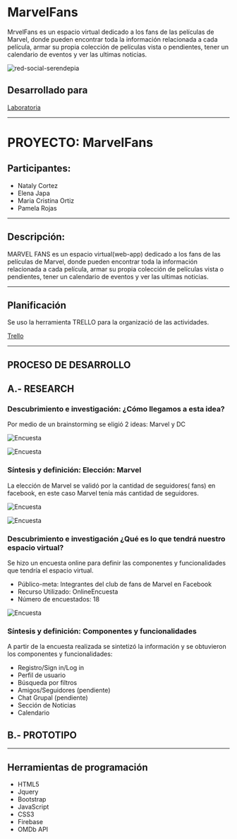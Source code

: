 # MarvelFans
MrvelFans es un espacio virtual dedicado a los fans de las películas de Marvel, donde pueden encontrar toda la información relacionada a cada película, armar su propia colección de películas vista o pendientes, tener un calendario de eventos y ver las ultimas noticias.

![red-social-serendepia](https://user-images.githubusercontent.com/32300384/36300366-165d5ca0-12cf-11e8-96e5-6df728caddb7.png)

## Desarrollado para
[Laboratoria](http://laboratoria.la)
***
# PROYECTO: MarvelFans

## Participantes:
- Nataly Cortez
- Elena Japa
- Maria Cristina Ortiz
- Pamela Rojas
***

## Descripción:

MARVEL FANS es un espacio virtual(web-app) dedicado a los fans de las películas de Marvel, donde pueden encontrar toda la información relacionada a cada película, armar su propia colección de películas vista o pendientes, tener un calendario de eventos y ver las ultimas noticias.
***

## Planificación
Se uso la herramienta TRELLO para la organizació de las actividades.

[Trello](https://trello.com/b/SIMvzP2T/marvel-fans)
***
## PROCESO DE DESARROLLO
## A.- RESEARCH

### Descubrimiento e investigación: ¿Cómo llegamos a esta idea?
Por medio de un brainstorming se eligió 2 ideas: Marvel y DC

![Encuesta](assets/images/val1.jpg)

![Encuesta](assets/images/val2.jpg)

### Síntesis y definición: Elección: Marvel
La elección de Marvel se validó por la cantidad de seguidores( fans) en facebook, en este caso Marvel tenía más cantidad de seguidores.

![Encuesta](assets/images/marvel-peru.jpg)

![Encuesta](assets/images/dc-peru.jpg)

### Descubrimiento e investigación ¿Qué es lo que tendrá nuestro espacio virtual?
Se hizo un encuesta online para definir las componentes y funcionalidades que tendría el espacio virtual.

- Público-meta: Integrantes del club de fans de Marvel en Facebook
- Recurso Utilizado: OnlineEncuesta
- Número de encuestados: 18

![Encuesta](assets/images/marvelcuesta.png)

### Síntesis y definición: Componentes y funcionalidades
A partir de la encuesta realizada se sintetizó la información y se obtuvieron  los componentes y funcionalidades:

- Registro/Sign in/Log in
- Perfil de usuario
- Búsqueda por filtros
- Amigos/Seguidores (pendiente)
- Chat Grupal (pendiente)
- Sección de Noticias
- Calendario

## B.- PROTOTIPO

***
## Herramientas de programación
- HTML5
- Jquery
- Bootstrap
- JavaScript
- CSS3
- Firebase
- OMDb API
